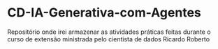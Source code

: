 # CD-IA-Generativa-com-Agentes
Repositório onde irei armazenar as atividades práticas feitas durante o curso de extensão ministrada pelo cientista de dados Ricardo Roberto
